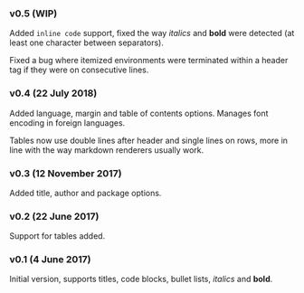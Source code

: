 ### v0.5 (WIP)

Added `inline code` support, fixed the way *italics* and **bold** were detected (at least one character between separators).

Fixed a bug where itemized environments were terminated within a header tag if they were on consecutive lines.

### v0.4 (22 July 2018)

Added language, margin and table of contents options.
Manages font encoding in foreign languages.

Tables now use double lines after header and single lines on rows, more in line with the way markdown renderers usually work.

### v0.3 (12 November 2017)

Added title, author and package options.

### v0.2 (22 June 2017)

Support for tables added.

### v0.1 (4 June 2017)

Initial version, supports titles, code blocks, bullet lists, *italics* and **bold**.
